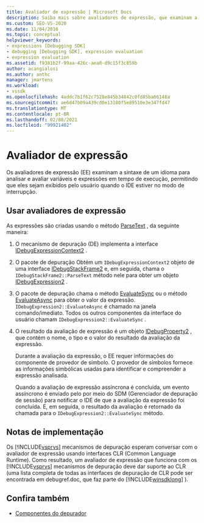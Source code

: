 ```yaml
---
title: Avaliador de expressão | Microsoft Docs
description: Saiba mais sobre avaliadores de expressão, que examinam a sintaxe de um idioma para analisar e avaliar variáveis e expressões em tempo de execução no modo de interrupção.
ms.custom: SEO-VS-2020
ms.date: 11/04/2016
ms.topic: conceptual
helpviewer_keywords:
- expressions [Debugging SDK]
- debugging [Debugging SDK], expression evaluation
- expression evaluation
ms.assetid: f9381b2f-99aa-426c-aea0-d9c15f3c859b
author: acangialosi
ms.author: anthc
manager: jmartens
ms.workload:
- vssdk
ms.openlocfilehash: 4addc7b1f62c7528e845b34842c0fd85ba66148a
ms.sourcegitcommit: ae6d47b09a439cd0e13180f5e89510e3e347fd47
ms.translationtype: MT
ms.contentlocale: pt-BR
ms.lasthandoff: 02/08/2021
ms.locfileid: "99921402"
---
```

# <a name="expression-evaluator"></a>Avaliador de expressão
Os avaliadores de expressão (EE) examinam a sintaxe de um idioma para analisar e avaliar variáveis e expressões em tempo de execução, permitindo que eles sejam exibidos pelo usuário quando o IDE estiver no modo de interrupção.

## <a name="use-expression-evaluators"></a>Usar avaliadores de expressão
 As expressões são criadas usando o método [ParseText](../../extensibility/debugger/reference/idebugexpressioncontext2-parsetext.md) , da seguinte maneira:

1. O mecanismo de depuração (DE) implementa a interface [IDebugExpressionContext2](../../extensibility/debugger/reference/idebugexpressioncontext2.md) .

2. O pacote de depuração Obtém um `IDebugExpressionContext2` objeto de uma interface [IDebugStackFrame2](../../extensibility/debugger/reference/idebugstackframe2.md) e, em seguida, chama o `IDebugStackFrame2::ParseText` método nele para obter um objeto [IDebugExpression2](../../extensibility/debugger/reference/idebugexpression2.md) .

3. O pacote de depuração chama o método [EvaluateSync](../../extensibility/debugger/reference/idebugexpression2-evaluatesync.md) ou o método [EvaluateAsync](../../extensibility/debugger/reference/idebugexpression2-evaluateasync.md) para obter o valor da expressão. `IDebugExpression2::EvaluateAsync` é chamado na janela comando/imediato. Todos os outros componentes da interface do usuário chamam `IDebugExpression2::EvaluateSync` .

4. O resultado da avaliação de expressão é um objeto [IDebugProperty2](../../extensibility/debugger/reference/idebugproperty2.md) , que contém o nome, o tipo e o valor do resultado da avaliação da expressão.

   Durante a avaliação da expressão, o EE requer informações do componente de provedor de símbolo. O provedor de símbolos fornece as informações simbólicas usadas para identificar e compreender a expressão analisada.

   Quando a avaliação de expressão assíncrona é concluída, um evento assíncrono é enviado pelo por meio do SDM (Gerenciador de depuração de sessão) para notificar o IDE de que a avaliação da expressão foi concluída. E, em seguida, o resultado da avaliação é retornado da chamada para o `IDebugExpression2::EvaluateSync` método.

## <a name="implementation-notes"></a>Notas de implementação
 Os [!INCLUDE[vsprvs](../../code-quality/includes/vsprvs_md.md)] mecanismos de depuração esperam conversar com o avaliador de expressão usando interfaces CLR (Common Language Runtime). Como resultado, um avaliador de expressão que funciona com os [!INCLUDE[vsprvs](../../code-quality/includes/vsprvs_md.md)] mecanismos de depuração deve dar suporte ao CLR (uma lista completa de todas as interfaces de depuração de CLR pode ser encontrada em debugref.doc, que faz parte do [!INCLUDE[winsdklong](../../deployment/includes/winsdklong_md.md)] ).

## <a name="see-also"></a>Confira também
- [Componentes do depurador](../../extensibility/debugger/debugger-components.md)
